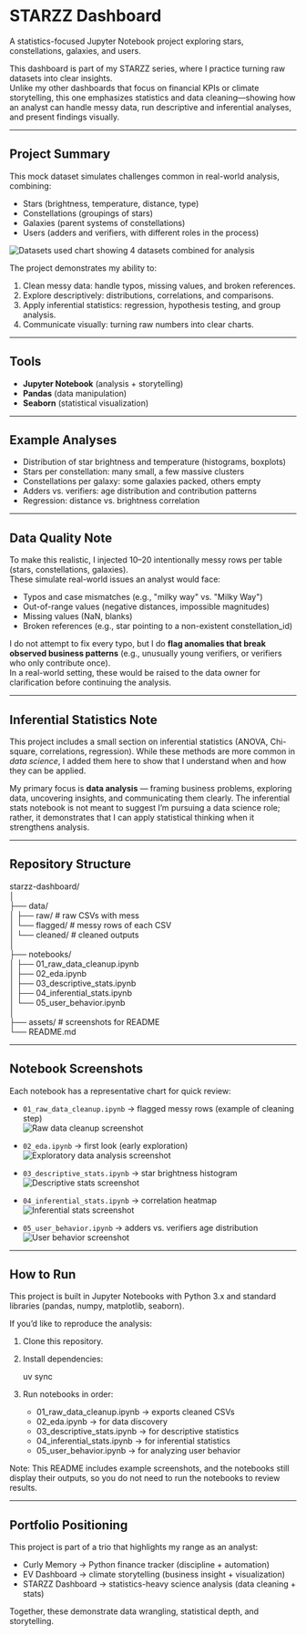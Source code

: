 # STARZZ Dashboard  

A statistics-focused Jupyter Notebook project exploring stars, constellations, galaxies, and users.  

This dashboard is part of my STARZZ series, where I practice turning raw datasets into clear insights.  
Unlike my other dashboards that focus on financial KPIs or climate storytelling, this one emphasizes statistics and data cleaning—showing how an analyst can handle messy data, run descriptive and inferential analyses, and present findings visually.  

---

## Project Summary  

This mock dataset simulates challenges common in real-world analysis, combining:  

- Stars (brightness, temperature, distance, type)  
- Constellations (groupings of stars)  
- Galaxies (parent systems of constellations)  
- Users (adders and verifiers, with different roles in the process)  

![Datasets used chart showing 4 datasets combined for analysis](assets/schema.png)  

The project demonstrates my ability to:  

1. Clean messy data: handle typos, missing values, and broken references.  
2. Explore descriptively: distributions, correlations, and comparisons.  
3. Apply inferential statistics: regression, hypothesis testing, and group analysis.  
4. Communicate visually: turning raw numbers into clear charts.  

---

## Tools  

- **Jupyter Notebook** (analysis + storytelling)  
- **Pandas** (data manipulation)  
- **Seaborn** (statistical visualization)  

---

## Example Analyses  

- Distribution of star brightness and temperature (histograms, boxplots)  
- Stars per constellation: many small, a few massive clusters  
- Constellations per galaxy: some galaxies packed, others empty  
- Adders vs. verifiers: age distribution and contribution patterns  
- Regression: distance vs. brightness correlation  

---

## Data Quality Note  

To make this realistic, I injected 10–20 intentionally messy rows per table (stars, constellations, galaxies).  
These simulate real-world issues an analyst would face:  

- Typos and case mismatches (e.g., "milky way" vs. "Milky Way")  
- Out-of-range values (negative distances, impossible magnitudes)  
- Missing values (NaN, blanks)  
- Broken references (e.g., star pointing to a non-existent constellation_id)  

I do not attempt to fix every typo, but I do **flag anomalies that break observed business patterns** (e.g., unusually young verifiers, or verifiers who only contribute once).  
In a real-world setting, these would be raised to the data owner for clarification before continuing the analysis.  

---

## Inferential Statistics Note  

This project includes a small section on inferential statistics (ANOVA, Chi-square, correlations, regression). While these methods are more common in *data science*, I added them here to show that I understand when and how they can be applied.  

My primary focus is **data analysis** — framing business problems, exploring data, uncovering insights, and communicating them clearly. The inferential stats notebook is not meant to suggest I’m pursuing a data science role; rather, it demonstrates that I can apply statistical thinking when it strengthens analysis.  

---

## Repository Structure  

starzz-dashboard/  
│  
├── data/  
│   ├── raw/             # raw CSVs with mess  
│   └── flagged/         # messy rows of each CSV  
│   └── cleaned/         # cleaned outputs  
│  
├── notebooks/  
│   ├── 01_raw_data_cleanup.ipynb  
│   ├── 02_eda.ipynb  
│   ├── 03_descriptive_stats.ipynb  
│   ├── 04_inferential_stats.ipynb  
│   └── 05_user_behavior.ipynb  
│  
├── assets/              # screenshots for README  
└── README.md  

---

## Notebook Screenshots  

Each notebook has a representative chart for quick review:  

- `01_raw_data_cleanup.ipynb` → flagged messy rows (example of cleaning step)  
  ![Raw data cleanup screenshot](assets/01_raw_data_cleanup.png)  

- `02_eda.ipynb` → first look (early exploration)  
  ![Exploratory data analysis screenshot](assets/02_eda.png)  

- `03_descriptive_stats.ipynb` → star brightness histogram
  ![Descriptive stats screenshot](assets/03_StarBrightness.png)  

- `04_inferential_stats.ipynb` → correlation heatmap  
  ![Inferential stats screenshot](assets/04_PearsonCorrelations.png)  

- `05_user_behavior.ipynb` → adders vs. verifiers age distribution  
  ![User behavior screenshot](assets/05_AddersvsVerifiersAll_cleaned.png)  

---

## How to Run  

This project is built in Jupyter Notebooks with Python 3.x and standard libraries (pandas, numpy, matplotlib, seaborn).  

If you’d like to reproduce the analysis:  

1. Clone this repository.  
2. Install dependencies:

   uv sync  

3. Run notebooks in order:  

   - 01_raw_data_cleanup.ipynb → exports cleaned CSVs  
   - 02_eda.ipynb → for data discovery
   - 03_descriptive_stats.ipynb → for descriptive statistics
   - 04_inferential_stats.ipynb → for inferential statistics
   - 05_user_behavior.ipynb → for analyzing user behavior

Note: This README includes example screenshots, and the notebooks still display their outputs, so you do not need to run the notebooks to review results.  

---

## Portfolio Positioning  

This project is part of a trio that highlights my range as an analyst:  

- Curly Memory → Python finance tracker (discipline + automation)  
- EV Dashboard → climate storytelling (business insight + visualization)  
- STARZZ Dashboard → statistics-heavy science analysis (data cleaning + stats)  

Together, these demonstrate data wrangling, statistical depth, and storytelling.  
